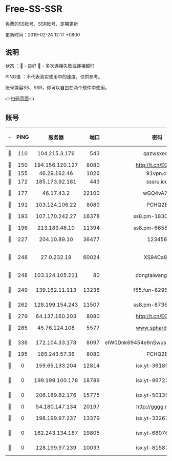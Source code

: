 # Free-SS-SSR

免费的SS账号、SSR账号，定期更新

更新时间：2019-02-24 12:17 +0800

## 说明

状态     ：🙂 - 良好 🙁 - 多次连接失败或连接超时

PING值   ：不代表真实使用中的速度，仅供参考。

账号兼容SS、SSR，你可以自由在两个软件中使用。

👉[扫码页面](https://liesauer.github.io/free-ss-ssr.github.io/)👈

## 账号

|-|PING|服务器|端口|密码|加密方式|区域|
|:----:|:----:|:-----:|-----:|:----:|:----:|:----:|
|🙂|110|104.215.3.176|543|qazwsxedc|aes-256-gcm|JP|
|🙂|150|194.156.120.127|8080|http://t.cn/EGJIyrl|rc4-md5|RU|
|🙂|155|46.29.162.46|1026|91vpn.cf|rc4-md5|RU|
|🙂|172|185.173.92.181|443|sssru.icu|rc4-md5|RU|
|🙂|177|46.17.43.2|22100|wGQ4vA7D|aes-256-gcm|RU|
|🙂|191|103.124.106.22|8080|PCHQ2E|rc4-md5|US|
|🙂|193|107.170.242.27|16378|ss8.pm-18305798|aes-256-cfb|US|
|🙂|196|213.183.48.10|11394|ss8.pm-66583704|rc4-md5|RU|
|🙂|227|204.10.89.10|36477|123456|aes-256-cfb|US|
|🙂|248|27.0.232.19|60024|XS94Ca8K|xchacha20-ietf-poly1305|HK|
|🙂|248|103.124.105.211|80|dongtaiwang.com|aes-256-cfb|US|
|🙂|249|139.162.11.113|13238|f55.fun-82987043|aes-256-cfb|SG|
|🙂|262|128.199.154.243|11507|ss8.pm-87365089|aes-256-cfb|SG|
|🙂|279|64.137.160.203|8080|http://t.cn/EGJIyrl|rc4-md5|CA|
|🙂|285|45.76.124.108|5577|www.sphard.com|aes-256-cfb|AU|
|🙂|336|172.104.33.178|8097|eIW0Dnk69454e6nSwuspv9DmS201tQ0D|aes-256-cfb|SG|
|🙂|195|185.243.57.36|8080|PCHQ2E|rc4-md5|US|
|🙁|0|159.65.133.204|12814|isx.yt-36185049|aes-256-cfb|SG|
|🙁|0|198.199.100.178|18789|isx.yt-96722756|aes-256-cfb|US|
|🙁|0|206.189.82.176|15775|isx.yt-50135152|aes-256-cfb|SG|
|🙁|0|54.180.147.134|20197|http://gggg.rocks|chacha20|KR|
|🙁|0|198.199.97.237|13379|isx.yt-33267652|aes-256-cfb|US|
|🙁|0|162.243.134.187|19805|isx.yt-68076091|aes-256-cfb|US|
|🙁|0|128.199.97.239|10033|isx.yt-81587918|aes-256-cfb|SG|
